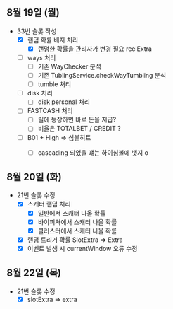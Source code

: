 
## 8월 19일 (월)

- 33번 슬롯 작성
	- [x] 랜덤 확률 배지 처리
		- [x] 랜덤한 확률을 관리자가 변경 필요 reelExtra
	- [ ] ways 처리
		- [ ] 기존 WayChecker 분석
		- [ ] 기존 TublingService.checkWayTumbling 분석
		- [ ] tumble 처리
	- [ ] disk 처리
		- [ ] disk personal 처리
	- [ ] FASTCASH 처리
		- [ ] 릴에 등장하면 바로 돈을 지급?
		- [ ] 비율은 TOTALBET / CREDIT ?
	- [ ] B01 + High => 심볼히트
		- [ ] cascading 되었을 떄는 하이심볼에 뱃지 o


## 8월 20일 (화)

- 21번 슬롯 수정
	- [x] 스캐터 랜덤 처리
		- [x] 일반에서 스캐터 나올 확률
		- [x] 바이피처에서 스캐터 나올 확률
		- [x] 클러스터에서 스캐터 나올 확률
	- [x] 랜덤 트리거 확률 SlotExtra => Extra
	- [x] 이벤트 발생 시 currentWindow 오류 수정

## 8월 22일 (목)

- 21번 슬롯 수정
	- [x] slotExtra => extra